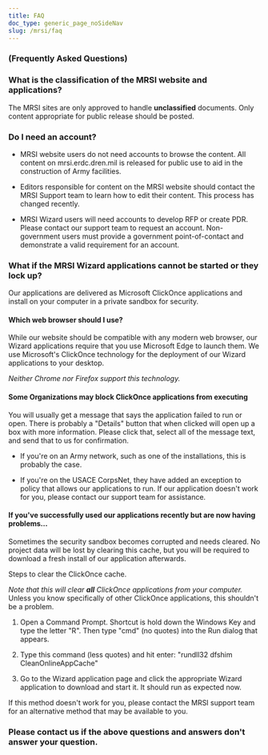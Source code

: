 ```yaml
---
title: FAQ
doc_type: generic_page_noSideNav
slug: /mrsi/faq
---
```


### (Frequently Asked Questions)<br />

### What is the classification of the MRSI website and applications?
The MRSI sites are only approved to handle **unclassified** documents. Only content appropriate for public release should be posted.

### Do I need an account?
- MRSI website users do not need accounts to browse the content. All content on mrsi.erdc.dren.mil is released for public use to aid in the construction of Army facilities.

- Editors responsible for content on the MRSI website should contact the MRSI Support team to learn how to edit their content. This process has changed recently.

- MRSI Wizard users will need accounts to develop RFP or create PDR. Please contact our support team to request an account. Non-government users must provide a government point-of-contact and demonstrate a valid requirement for an account.

### What if the MRSI Wizard applications cannot be started or they lock up?
Our applications are delivered as Microsoft ClickOnce applications and install on your computer in a private sandbox for security.

#### Which web browser should I use?
While our website should be compatible with any modern web browser, our Wizard applications require that you use Microsoft Edge to launch them. We use Microsoft's ClickOnce technology for the deployment of our Wizard applications to your desktop.

*Neither Chrome nor Firefox support this technology.*

#### Some Organizations may block ClickOnce applications from executing
You will usually get a message that says the application failed to run or open. There is probably a "Details" button that when clicked will open up a box with more information. Please click that, select all of the message text, and send that to us for confirmation.

- If you're on an Army network, such as one of the installations, this is probably the case.

- If you're on the USACE CorpsNet, they have added an exception to policy that allows our applications to run. If our application doesn't work for you, please contact our support team for assistance.

#### If you've successfully used our applications recently but are now having problems...
Sometimes the security sandbox becomes corrupted and needs cleared. No project data will be lost by clearing this cache, but you will
be required to download a fresh install of our application afterwards.

Steps to clear the ClickOnce cache.

_Note that this will clear **all** ClickOnce applications from your computer._ Unless you know specifically of other ClickOnce applications, this shouldn't be a problem.

1. Open a Command Prompt. Shortcut is hold down the Windows Key and type the letter "R". Then type "cmd" (no quotes) into the Run dialog that appears.

1. Type this command (less quotes) and hit enter: "rundll32 dfshim CleanOnlineAppCache"

1. Go to the Wizard application page and click the appropriate Wizard application to download and start it. It should run as expected now.

If this method doesn't work for you, please contact the MRSI support team for an alternative method that may be available to you.

### Please contact us if the above questions and answers don't answer your question.